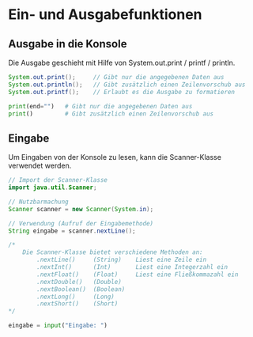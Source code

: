# Ein- und Ausgabefunktionen

## Ausgabe in die Konsole
Die Ausgabe geschieht mit Hilfe von System.out.print / printf / println.
```JAVA
System.out.print();     // Gibt nur die angegebenen Daten aus
System.out.println();   // Gibt zusätzlich einen Zeilenvorschub aus
System.out.printf();    // Erlaubt es die Ausgabe zu formatieren
```

```PYTHON
print(end="")   # Gibt nur die angegebenen Daten aus
print()         # Gibt zusätzlich einen Zeilenvorschub aus
```
## Eingabe
Um Eingaben von der Konsole zu lesen, kann die Scanner-Klasse verwendet werden.
```JAVA
// Import der Scanner-Klasse
import java.util.Scanner;

// Nutzbarmachung
Scanner scanner = new Scanner(System.in);

// Verwendung (Aufruf der Eingabemethode)
String eingabe = scanner.nextLine();

/*
    Die Scanner-Klasse bietet verschiedene Methoden an:
        .nextLine()     (String)    Liest eine Zeile ein
        .nextInt()      (Int)       Liest eine Integerzahl ein
        .nextFloat()    (Float)     Liest eine Fließkommazahl ein
        .nextDouble()   (Double)
        .nextBoolean()  (Boolean)
        .nextLong()     (Long)
        .nextShort()    (Short)
*/
```

```PYTHON
eingabe = input("Eingabe: ")
```
